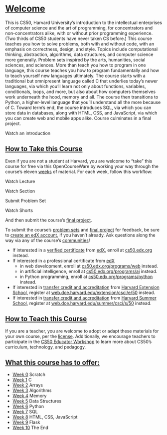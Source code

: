 # [Welcome](https://cs50.harvard.edu/x/2025/#welcome)

This is CS50, Harvard University’s introduction to the intellectual enterprises of computer science and the art of programming, for concentrators and non-concentrators alike, with or without prior programming experience. (Two thirds of CS50 students have never taken CS before.) This course teaches you how to solve problems, both with and without code, with an emphasis on correctness, design, and style. Topics include computational thinking, abstraction, algorithms, data structures, and computer science more generally. Problem sets inspired by the arts, humanities, social sciences, and sciences. More than teach you how to program in one language, this course teaches you how to program fundamentally and how to teach yourself new languages ultimately. The course starts with a traditional but omnipresent language called C that underlies today’s newer languages, via which you’ll learn not only about functions, variables, conditionals, loops, and more, but also about how computers themselves work underneath the hood, memory and all. The course then transitions to Python, a higher-level language that you’ll understand all the more because of C. Toward term’s end, the course introduces SQL, via which you can store data in databases, along with HTML, CSS, and JavaScript, via which you can create web and mobile apps alike. Course culminates in a final project.

Watch an introduction

## [How to Take this Course](https://cs50.harvard.edu/x/2025/#how-to-take-this-course)

Even if you are not a student at Harvard, you are welcome to “take” this course for free via this OpenCourseWare by working your way through the course’s eleven [weeks](https://cs50.harvard.edu/x/2025/weeks/) of material. For each week, follow this workflow:

Watch Lecture

Watch Section

Submit Problem Set

Watch Shorts

And then submit the course’s [final project](https://cs50.harvard.edu/x/2025/project/).

To submit the course’s [problem sets](https://cs50.harvard.edu/x/2025/psets/) and [final project](https://cs50.harvard.edu/x/2025/project/) for feedback, be sure to [create an edX account](https://courses.edx.org/register), if you haven’t already. Ask questions along the way via any of the course’s [communities](https://cs50.harvard.edu/x/2025/communities/)!

-   If interested in a [verified certificate](https://www.edx.org/verified-certificate) from [edX](https://www.edx.org/), enroll at [cs50.edx.org](https://cs50.edx.org/) instead.
-   If interested in a professional certificate from [edX](https://www.edx.org/)
    -   in web development, enroll at [cs50.edx.org/programs/web](https://cs50.edx.org/programs/web) instead.
    -   in artificial intelligence, enroll at [cs50.edx.org/programs/ai](https://cs50.edx.org/programs/ai) instead.
    -   in Python programming, enroll at [cs50.edx.org/programs/python](https://cs50.edx.org/programs/python) instead.
-   If interested in [transfer credit and accreditation](https://extension.harvard.edu/for-students/student-policies-conduct/transfer-credits-accreditation/) from [Harvard Extension School](https://www.extension.harvard.edu/), register at [web.dce.harvard.edu/extension/csci/e/50](https://web.dce.harvard.edu/extension/csci/e/50) instead.
-   If interested in [transfer credit and accreditation](https://summer.harvard.edu/academic-opportunities-support/policies-and-regulations/academic-policies/transfer-credit-accreditation/) from [Harvard Summer School](https://www.summer.harvard.edu/), register at [web.dce.harvard.edu/summer/csci/s/50](https://web.dce.harvard.edu/summer/csci/s/50) instead.

## [How to Teach this Course](https://cs50.harvard.edu/x/2025/#how-to-teach-this-course)

If you are a teacher, you are welcome to adopt or adapt these materials for your own course, per the [license](https://cs50.harvard.edu/x/2025/license/). Additionally, we encourage teachers to participate in the [CS50 Educator Workshop](https://cs50.harvard.edu/workshop) to learn more about CS50’s curriculum, technology, and pedagogy.

## [What this course has to offer:](https://cs50.harvard.edu/x/2025/#welcome)
-   [Week 0](https://cs50.harvard.edu/x/2025/weeks/0/) Scratch
-   [Week 1](https://cs50.harvard.edu/x/2025/weeks/1/) C
-   [Week 2](https://cs50.harvard.edu/x/2025/weeks/2/) Arrays
-   [Week 3](https://cs50.harvard.edu/x/2025/weeks/3/) Algorithms
-   [Week 4](https://cs50.harvard.edu/x/2025/weeks/4/) Memory
-   [Week 5](https://cs50.harvard.edu/x/2025/weeks/5/) Data Structures
-   [Week 6](https://cs50.harvard.edu/x/2025/weeks/6/) Python
-   [Week 7](https://cs50.harvard.edu/x/2025/weeks/7/) SQL
-   [Week 8](https://cs50.harvard.edu/x/2025/weeks/8/) HTML, CSS, JavaScript
-   [Week 9](https://cs50.harvard.edu/x/2025/weeks/9/) Flask
-   [Week 10](https://cs50.harvard.edu/x/2025/weeks/10/) The End
